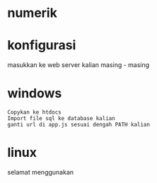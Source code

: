 # numerik

# konfigurasi
masukkan ke web server kalian masing - masing
  # windows
    Copykan ke htdocs
    Import file sql ke database kalian
    ganti url di app.js sesuai dengah PATH kalian
  # linux

selamat menggunakan
